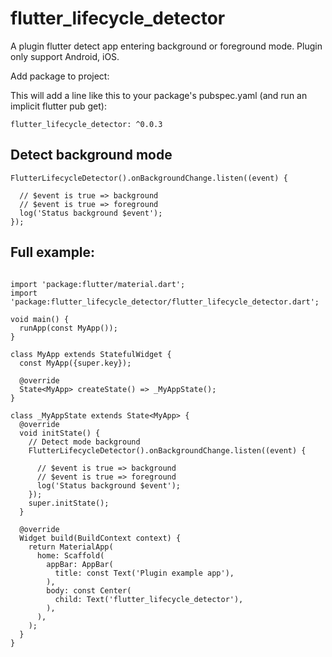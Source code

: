 # flutter_lifecycle_detector

A plugin flutter detect app entering background or foreground mode.
Plugin only support Android, iOS.

Add package to project:

This will add a line like this to your package's pubspec.yaml (and run an implicit flutter pub get):

```flutter_lifecycle_detector: ^0.0.3```

## Detect background mode

```
FlutterLifecycleDetector().onBackgroundChange.listen((event) {

  // $event is true => background
  // $event is true => foreground
  log('Status background $event');
});
```

## Full example:
```import 'dart:developer';

import 'package:flutter/material.dart';
import 'package:flutter_lifecycle_detector/flutter_lifecycle_detector.dart';

void main() {
  runApp(const MyApp());
}

class MyApp extends StatefulWidget {
  const MyApp({super.key});

  @override
  State<MyApp> createState() => _MyAppState();
}

class _MyAppState extends State<MyApp> {
  @override
  void initState() {
    // Detect mode background
    FlutterLifecycleDetector().onBackgroundChange.listen((event) {

      // $event is true => background
      // $event is true => foreground
      log('Status background $event');
    });
    super.initState();
  }

  @override
  Widget build(BuildContext context) {
    return MaterialApp(
      home: Scaffold(
        appBar: AppBar(
          title: const Text('Plugin example app'),
        ),
        body: const Center(
          child: Text('flutter_lifecycle_detector'),
        ),
      ),
    );
  }
}
```